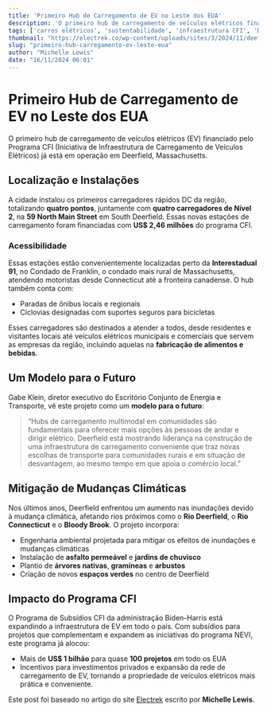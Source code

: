 ```yaml
---
title: 'Primeiro Hub de Carregamento de EV no Leste dos EUA'
description: 'O primeiro hub de carregamento de veículos elétricos financiado pelo CFI já está em operação em Deerfield, Massachusetts, oferecendo novas oportunidades para motoristas e empresas locais.'
tags: ['carros elétricos', 'sustentabilidade', 'infraestrutura CFI', 'Deerfield', 'EV']
thumbnail: "https://electrek.co/wp-content/uploads/sites/3/2024/11/deefield-MA-cfi-charging-station.jpg?quality=82&strip=all&w=1200"
slug: "primeiro-hub-carregamento-ev-leste-eua"
author: "Michelle Lewis"
date: "16/11/2024 06:01"
---
```


# Primeiro Hub de Carregamento de EV no Leste dos EUA

O primeiro hub de carregamento de veículos elétricos (EV) financiado pelo Programa CFI (Iniciativa de Infraestrutura de Carregamento de Veículos Elétricos) já está em operação em Deerfield, Massachusetts.

## Localização e Instalações
A cidade instalou os primeiros carregadores rápidos DC da região, totalizando **quatro pontos**, juntamente com **quatro carregadores de Nível 2**, na **59 North Main Street** em South Deerfield. Essas novas estações de carregamento foram financiadas com **US$ 2,46 milhões** do programa CFI.

### Acessibilidade
Essas estações estão convenientemente localizadas perto da **Interestadual 91**, no Condado de Franklin, o condado mais rural de Massachusetts, atendendo motoristas desde Connecticut até a fronteira canadense. O hub também conta com:
- Paradas de ônibus locais e regionais
- Ciclovias designadas com suportes seguros para bicicletas

Esses carregadores são destinados a atender a todos, desde residentes e visitantes locais até veículos elétricos municipais e comerciais que servem as empresas da região, incluindo aquelas na **fabricação de alimentos e bebidas**.

## Um Modelo para o Futuro
Gabe Klein, diretor executivo do Escritório Conjunto de Energia e Transporte, vê este projeto como um **modelo para o futuro**:

> “Hubs de carregamento multimodal em comunidades são fundamentais para oferecer mais opções às pessoas de andar e dirigir elétrico. Deerfield está mostrando liderança na construção de uma infraestrutura de carregamento conveniente que traz novas escolhas de transporte para comunidades rurais e em situação de desvantagem, ao mesmo tempo em que apoia o comércio local.”

## Mitigação de Mudanças Climáticas
Nos últimos anos, Deerfield enfrentou um aumento nas inundações devido à mudança climática, afetando rios próximos como o **Rio Deerfield**, o **Rio Connecticut** e o **Bloody Brook**. O projeto incorpora:
- Engenharia ambiental projetada para mitigar os efeitos de inundações e mudanças climáticas
- Instalação de **asfalto permeável** e **jardins de chuvisco**
- Plantio de **árvores nativas**, **gramíneas** e **arbustos**
- Criação de novos **espaços verdes** no centro de Deerfield

## Impacto do Programa CFI
O Programa de Subsídios CFI da administração Biden-Harris está expandindo a infraestrutura de EV em todo o país. Com subsídios para projetos que complementam e expandem as iniciativas do programa NEVI, este programa já alocou:
- Mais de **US$ 1 bilhão** para quase **100 projetos** em todo os EUA
- Incentivos para investimentos privados e expansão da rede de carregamento de EV, tornando a propriedade de veículos elétricos mais prática e conveniente.

Este post foi baseado no artigo do site [Electrek](https://electrek.co/2024/11/15/eastern-us-first-cfi-funded-ev-charging-hub/) escrito por **Michelle Lewis**.